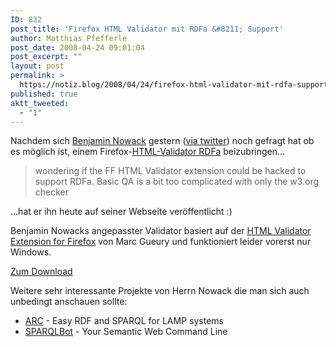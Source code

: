 ```yaml
---
ID: 832
post_title: 'Firefox HTML Validator mit RDFa &#8211; Support'
author: Matthias Pfefferle
post_date: 2008-04-24 09:01:04
post_excerpt: ""
layout: post
permalink: >
  https://notiz.blog/2008/04/24/firefox-html-validator-mit-rdfa-support/
published: true
aktt_tweeted:
  - "1"
---
```

Nachdem sich <a href="http://bnode.org">Benjamin Nowack</a> gestern (<a href="http://twitter.com/bengee/statuses/795012932">via twitter</a>) noch gefragt hat  ob es möglich ist, einem Firefox-<a href="http://notiz.blog/2008/03/02/rdfa-in-xhtml-10-verwenden/">HTML-Validator RDFa</a> beizubringen...

<blockquote>wondering if the FF HTML Validator extension could be hacked to support RDFa. Basic QA is a bit too complicated with only the w3.org checker</blockquote>

...hat er ihn heute auf seiner Webseite veröffentlicht :)

Benjamin Nowacks angepasster Validator basiert auf der <a href="http://users.skynet.be/mgueury/mozilla/index.html">HTML Validator Extension for Firefox</a> von Marc Gueury und funktioniert leider vorerst nur Windows.

<a href="http://bnode.org/blog/2008/04/23/adding-partial-rdfa-support-to-the-firefox-html-validator-extension">Zum Download</a>

Weitere sehr interessante Projekte von Herrn Nowack die man sich auch unbedingt anschauen sollte:

<ul><li><a href="http://arc.semsol.org/">ARC</a> - Easy RDF and SPARQL for LAMP systems</li>
<li><a href="http://sparqlbot.semsol.org/">SPARQLBot</a> - Your Semantic Web Command Line</li></ul>